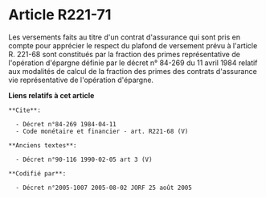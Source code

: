 # Article R221-71

Les versements faits au titre d'un contrat d'assurance qui sont pris en compte pour apprécier le respect du plafond de
versement prévu à l'article R. 221-68 sont constitués par la fraction des primes représentative de l'opération d'épargne
définie par le décret n° 84-269 du 11 avril 1984 relatif aux modalités de calcul de la fraction des primes des contrats
d'assurance vie représentative de l'opération d'épargne.

**Liens relatifs à cet article**

	**Cite**:

	  - Décret n°84-269 1984-04-11
	  - Code monétaire et financier - art. R221-68 (V)

	**Anciens textes**:

	  - Décret n°90-116 1990-02-05 art 3 (V)

	**Codifié par**:

	  - Décret n°2005-1007 2005-08-02 JORF 25 août 2005
